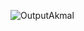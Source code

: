![OutputAkmal](https://user-images.githubusercontent.com/89432383/136644831-c992334c-d93b-499b-993b-2b5aed851e80.png)

